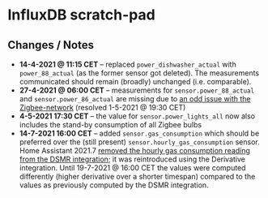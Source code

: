 # InfluxDB scratch-pad

## Changes / Notes

- **14-4-2021 @ 11:15 CET** – replaced `power_dishwasher_actual` with
  `power_88_actual` (as the former sensor got deleted). The measurements
  communicated should remain (broadly) unchanged (i.e. comparable).
- **27-4-2021 @ 06:00 CET** – measurements for `sensor.power_88_actual` and
  `sensor.power_86_actual` are missing due to
  [an odd issue with the Zigbee-network](../../docs/deCONZ.md#ikea-tradfri-repeater-april-2021)
  (resolved 1-5-2021 @ 19:30 CET)
- **4-5-2021 17:30 CET** – the value for `sensor.power_lights_all` now also
  includes the stand-by consumption of all Zigbee bulbs
- **14-7-2021 16:00 CET** – added `sensor.gas_consumption` which should be
  preferred over the (still present) `sensor.hourly_gas_consumption` sensor.
  Home Assistant 2021.7
  [removed the hourly gas consumption reading from the DSMR integration](https://github.com/home-assistant/core/pull/52147);
  it was reintroduced using the Derivative integration. Until 19-7-2021 @ 16:00
  CET the values were computed differently (higher derivative over a shorter
  timespan) compared to the values as previously computed by the DSMR
  integration.

